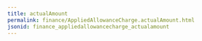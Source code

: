 ```yaml
---
title: actualAmount
permalink: finance/AppliedAllowanceCharge.actualAmount.html
jsonid: finance_appliedallowancecharge_actualamount
---
```

